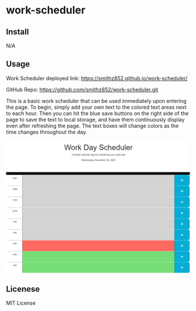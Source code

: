 # work-scheduler

## Install

N/A

## Usage


Work Scheduler deployed link: https://smithz852.github.io/work-scheduler/

GitHub Repo: https://github.com/smithz852/work-scheduler.git

This is a basic work scheduler that can be used immediately upon entering the page. To begin, simply add your own text to the colored text areas next to each hour. Then you can hit the blue save buttons on the right side of the page to save the text to local storage, and have them continuously display even after refreshing the page. The text boxes will change colors as the time changes throughout the day.

![Picture of work planner](./Assets/Web%20capture_22-11-2023_151038_.jpeg)

## Licenese

MIT License
